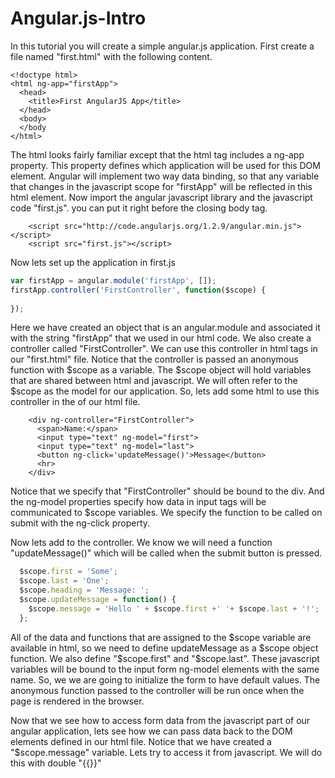 # Angular.js-Intro
In this tutorial you will create a simple angular.js application.  First create a file named "first.html" with the following content.

```
<!doctype html>
<html ng-app="firstApp">
  <head>
    <title>First AngularJS App</title>
  </head>
  <body>
  </body
</html>
```
The html looks fairly familiar except that the html tag includes a ng-app property.  This property defines which application will be used for this DOM element.  Angular will implement two way data binding, so that any variable that changes in the javascript scope for "firstApp" will be reflected in this html element.  Now import the angular javascript library and the javascript code "first.js".  you can put it right before the closing body tag.

``` 
    <script src="http://code.angularjs.org/1.2.9/angular.min.js"></script>
    <script src="first.js"></script>
```

Now lets set up the application in first.js

``` javascript
var firstApp = angular.module('firstApp', []);
firstApp.controller('FirstController', function($scope) {
 
});
```
Here we have created an object that is an angular.module and associated it with the string "firstApp" that we used in our html code.  We also create a controller called "FirstController".  We can use this controller in html tags in our "first.html" file.  Notice that the controller is passed an anonymous function with $scope as a variable.  The $scope object will hold variables that are shared between html and javascript.  We will often refer to the $scope as the model for our application.  So, lets add some html to use this controller in the <body> of our html file.
  
```
    <div ng-controller="FirstController">
      <span>Name:</span>
      <input type="text" ng-model="first">
      <input type="text" ng-model="last">
      <button ng-click='updateMessage()'>Message</button>
      <hr>
    </div>
```
Notice that we specify that "FirstController" should be bound to the div.  And the ng-model properties specify how data in input tags will be communicated to $scope variables.  We specify the function to be called on submit with the ng-click property.

Now lets add to the controller.  We know we will need a function "updateMessage()" which will be called when the submit button is pressed.

```javascript
  $scope.first = 'Some';
  $scope.last = 'One';
  $scope.heading = 'Message: ';
  $scope.updateMessage = function() {
    $scope.message = 'Hello ' + $scope.first +' '+ $scope.last + '!';
  };
```
All of the data and functions that are assigned to the $scope variable are available in html, so we need to define updateMessage as a $scope object function.  We also define "$scope.first" and "$scope.last".  These javascript variables will be bound to the input form ng-model elements with the same name.  So, we we are going to initialize the form to have default values.  The anonymous function passed to the controller will be run once when the page is rendered in the browser.

Now that we see how to access form data from the javascript part of our angular application, lets see how we can pass data back to the DOM elements defined in our html file.  Notice that we have created a "$scope.message" variable.  Lets try to access it from javascript.  We will do this with double "{{}}"

```

```
